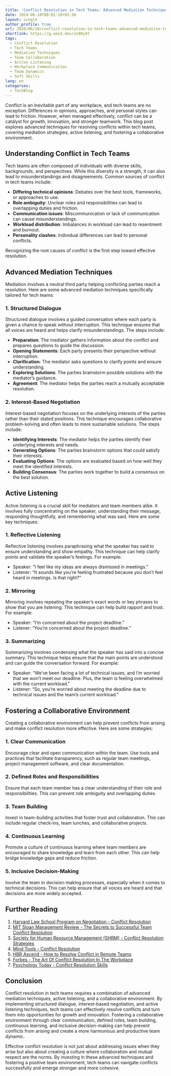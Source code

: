 ```yaml
---
title: 'Conflict Resolution in Tech Teams: Advanced Mediation Techniques'
date: 2024-06-10T00:01:18+03:30
layout: single
author_profile: true
url: 2024/06/10/conflict-resolution-in-tech-teams-advanced-mediation-techniques/
shortlink: https://g.omid.dev/zn9Hj4t
tags:
  - Conflict Resolution
  - Tech Teams
  - Mediation Techniques
  - Team Collaboration
  - Active Listening
  - Workplace Communication
  - Team Dynamics
  - Soft Skills
lang: en
categories: 
  - TechBlog
---
```

Conflict is an inevitable part of any workplace, and tech teams are no exception. Differences in opinions, approaches, and personal styles can lead to friction. However, when managed effectively, conflict can be a catalyst for growth, innovation, and stronger teamwork. This blog post explores advanced techniques for resolving conflicts within tech teams, covering mediation strategies, active listening, and fostering a collaborative environment.

## Understanding Conflict in Tech Teams

Tech teams are often composed of individuals with diverse skills, backgrounds, and perspectives. While this diversity is a strength, it can also lead to misunderstandings and disagreements. Common sources of conflict in tech teams include:

- **Differing technical opinions**: Debates over the best tools, frameworks, or approaches to use.
- **Role ambiguity**: Unclear roles and responsibilities can lead to overlapping duties and friction.
- **Communication issues**: Miscommunication or lack of communication can cause misunderstandings.
- **Workload distribution**: Imbalances in workload can lead to resentment and burnout.
- **Personality clashes**: Individual differences can lead to personal conflicts.

Recognizing the root causes of conflict is the first step toward effective resolution.

## Advanced Mediation Techniques

Mediation involves a neutral third party helping conflicting parties reach a resolution. Here are some advanced mediation techniques specifically tailored for tech teams:

### 1. **Structured Dialogue**

Structured dialogue involves a guided conversation where each party is given a chance to speak without interruption. This technique ensures that all voices are heard and helps clarify misunderstandings. The steps include:

- **Preparation**: The mediator gathers information about the conflict and prepares questions to guide the discussion.
- **Opening Statements**: Each party presents their perspective without interruption.
- **Clarification**: The mediator asks questions to clarify points and ensure understanding.
- **Exploring Solutions**: The parties brainstorm possible solutions with the mediator’s guidance.
- **Agreement**: The mediator helps the parties reach a mutually acceptable resolution.

### 2. **Interest-Based Negotiation**

Interest-based negotiation focuses on the underlying interests of the parties rather than their stated positions. This technique encourages collaborative problem-solving and often leads to more sustainable solutions. The steps include:

- **Identifying Interests**: The mediator helps the parties identify their underlying interests and needs.
- **Generating Options**: The parties brainstorm options that could satisfy their interests.
- **Evaluating Options**: The options are evaluated based on how well they meet the identified interests.
- **Building Consensus**: The parties work together to build a consensus on the best solution.

## Active Listening

Active listening is a crucial skill for mediators and team members alike. It involves fully concentrating on the speaker, understanding their message, responding thoughtfully, and remembering what was said. Here are some key techniques:

### 1. **Reflective Listening**

Reflective listening involves paraphrasing what the speaker has said to ensure understanding and show empathy. This technique can help clarify points and validate the speaker’s feelings. For example:

- Speaker: “I feel like my ideas are always dismissed in meetings.”
- Listener: “It sounds like you’re feeling frustrated because you don’t feel heard in meetings. Is that right?”

### 2. **Mirroring**

Mirroring involves repeating the speaker’s exact words or key phrases to show that you are listening. This technique can help build rapport and trust. For example:

- Speaker: “I’m concerned about the project deadline.”
- Listener: “You’re concerned about the project deadline.”

### 3. **Summarizing**

Summarizing involves condensing what the speaker has said into a concise summary. This technique helps ensure that the main points are understood and can guide the conversation forward. For example:

- Speaker: “We’ve been facing a lot of technical issues, and I’m worried that we won’t meet our deadline. Plus, the team is feeling overwhelmed with the current workload.”
- Listener: “So, you’re worried about meeting the deadline due to technical issues and the team’s current workload.”

## Fostering a Collaborative Environment

Creating a collaborative environment can help prevent conflicts from arising and make conflict resolution more effective. Here are some strategies:

### 1. **Clear Communication**

Encourage clear and open communication within the team. Use tools and practices that facilitate transparency, such as regular team meetings, project management software, and clear documentation.

### 2. **Defined Roles and Responsibilities**

Ensure that each team member has a clear understanding of their role and responsibilities. This can prevent role ambiguity and overlapping duties.

### 3. **Team Building**

Invest in team-building activities that foster trust and collaboration. This can include regular check-ins, team lunches, and collaborative projects.

### 4. **Continuous Learning**

Promote a culture of continuous learning where team members are encouraged to share knowledge and learn from each other. This can help bridge knowledge gaps and reduce friction.

### 5. **Inclusive Decision-Making**

Involve the team in decision-making processes, especially when it comes to technical decisions. This can help ensure that all voices are heard and that decisions are more widely accepted.

## Further Reading

1. [Harvard Law School Program on Negotiation - Conflict Resolution](https://www.pon.harvard.edu/daily/conflict-resolution/)
2. [MIT Sloan Management Review - The Secrets to Successful Team Conflict Resolution](https://sloanreview.mit.edu/article/the-secrets-to-successful-team-conflict-resolution/)
3. [Society for Human Resource Management (SHRM) - Conflict Resolution Strategies](https://www.shrm.org/resourcesandtools/tools-and-samples/toolkits/pages/managingworkplaceconflict.aspx)
4. [Mind Tools - Conflict Resolution](https://www.mindtools.com/pages/article/newLDR_81.htm)
5. [HBR Ascend - How to Resolve Conflict in Remote Teams](https://hbrascend.org/topics/how-to-resolve-conflict-in-remote-teams/)
6. [Forbes - The Art Of Conflict Resolution In The Workplace](https://www.forbes.com/sites/forbeshumanresourcescouncil/2020/06/26/the-art-of-conflict-resolution-in-the-workplace/)
7. [Psychology Today - Conflict Resolution Skills](https://www.psychologytoday.com/us/basics/conflict-resolution)

## Conclusion

Conflict resolution in tech teams requires a combination of advanced mediation techniques, active listening, and a collaborative environment. By implementing structured dialogue, interest-based negotiation, and active listening techniques, tech teams can effectively resolve conflicts and turn them into opportunities for growth and innovation. Fostering a collaborative environment through clear communication, defined roles, team building, continuous learning, and inclusive decision-making can help prevent conflicts from arising and create a more harmonious and productive team dynamic.

Effective conflict resolution is not just about addressing issues when they arise but also about creating a culture where collaboration and mutual respect are the norms. By investing in these advanced techniques and fostering a positive team environment, tech teams can navigate conflicts successfully and emerge stronger and more cohesive.
